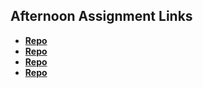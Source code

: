 ## Afternoon Assignment Links

* **[Repo](https://github.com/maxpete121/vue-playground)**
* **[Repo](https://github.com/maxpete121/GiftVue/tree/main/src)**
* **[Repo](https://github.com/maxpete121/lateFall23_vueGregslist)**
* **[Repo](https://github.com/maxpete121/BadGameBlog)**
